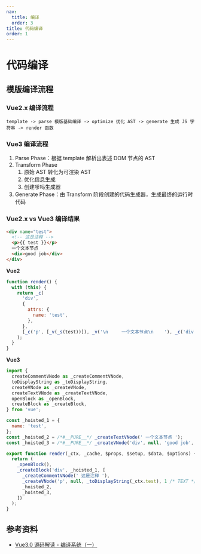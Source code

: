 ```yaml
---
nav:
  title: 编译
  order: 3
title: 代码编译
order: 1
---
```


# 代码编译

## 模版编译流程

### Vue2.x 编译流程

```
template -> parse 模版基础编译 -> optimize 优化 AST -> generate 生成 JS 字符串 -> render 函数
```

### Vue3 编译流程

1. Parse Phase：根据 template 解析出表述 DOM 节点的 AST
2. Transform Phase
   1. 原始 AST 转化为可渲染 AST
   2. 优化信息生成
   3. 创建嗲吗生成器
3. Generate Phase：由 Transform 阶段创建的代码生成器，生成最终的运行时代码

### Vue2.x vs Vue3 编译结果

```html
<div name="test">
  <!-- 这是注释 -->
  <p>{{ test }}</p>
  一个文本节点
  <div>good job</div>
</div>
```

**Vue2**

```js
function render() {
  with (this) {
    return _c(
      'div',
      {
        attrs: {
          name: 'test',
        },
      },
      [_c('p', [_v(_s(test))]), _v('\n     一个文本节点\n    '), _c('div', [_v('good job')])]
    );
  }
}
```

**Vue3**

```js
import {
  createCommentVNode as _createCommentVNode,
  toDisplayString as _toDisplayString,
  createVNode as _createVNode,
  createTextVNode as _createTextVNode,
  openBlock as _openBlock,
  createBlock as _createBlock,
} from 'vue';

const _hoisted_1 = {
  name: 'test',
};
const _hoisted_2 = /*#__PURE__*/ _createTextVNode(' 一个文本节点 ');
const _hoisted_3 = /*#__PURE__*/ _createVNode('div', null, 'good job', -1 /* HOISTED */);

export function render(_ctx, _cache, $props, $setup, $data, $options) {
  return (
    _openBlock(),
    _createBlock('div', _hoisted_1, [
      _createCommentVNode(' 这是注释 '),
      _createVNode('p', null, _toDisplayString(_ctx.test), 1 /* TEXT */),
      _hoisted_2,
      _hoisted_3,
    ])
  );
}
```

## 参考资料

- [Vue3.0 源码解读 - 编译系统（一）](https://zhuanlan.zhihu.com/p/340995991)

